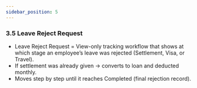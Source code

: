 ```yaml
---
sidebar_position: 5
---
```

### 3.5 Leave Reject Request

- Leave Reject Request = View-only tracking workflow that shows at which stage an employee’s leave was rejected (Settlement, Visa, or Travel).
- If settlement was already given → converts to loan and deducted monthly.
- Moves step by step until it reaches Completed (final rejection record).